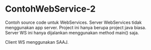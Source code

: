 ContohWebService-2
==================
Contoh source code untuk WebServices.
Server WebServices tidak menggunakan app server. Project ini hanya berupa project java biasa.
Server WS ini hanya dijalankan menggunakan method main() saja.

Client WS menggunakan SAAJ.
